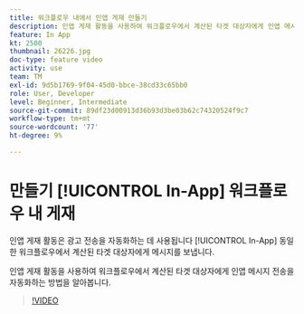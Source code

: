 ```yaml
---
title: 워크플로우 내에서 인앱 게재 만들기
description: 인앱 게재 활동을 사용하여 워크플로우에서 계산된 타겟 대상자에게 인앱 메시지 전송을 자동화하는 방법을 알아봅니다.
feature: In App
kt: 2500
thumbnail: 26226.jpg
doc-type: feature video
activity: use
team: TM
exl-id: 9d5b1769-9f04-45d0-bbce-38cd33c65bb0
role: User, Developer
level: Beginner, Intermediate
source-git-commit: 89df23d00913d36b93d3be03b62c74320524f9c7
workflow-type: tm+mt
source-wordcount: '77'
ht-degree: 9%

---
```


# 만들기 [!UICONTROL In-App] 워크플로우 내 게재

인앱 게재 활동은 광고 전송을 자동화하는 데 사용됩니다 [!UICONTROL In-App] 동일한 워크플로우에서 계산된 타겟 대상자에게 메시지를 보냅니다.

인앱 게재 활동을 사용하여 워크플로우에서 계산된 타겟 대상자에게 인앱 메시지 전송을 자동화하는 방법을 알아봅니다.

>[!VIDEO](https://video.tv.adobe.com/v/26226?quality=12&learn=on)
